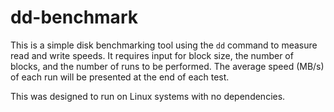 # dd-benchmark

This is a simple disk benchmarking tool using the `dd` command to measure read and write speeds. It requires input for block size, the number of blocks, and the number of runs to be performed. The average speed (MB/s) of each run will be presented at the end of each test. 

This was designed to run on Linux systems with no dependencies. 
